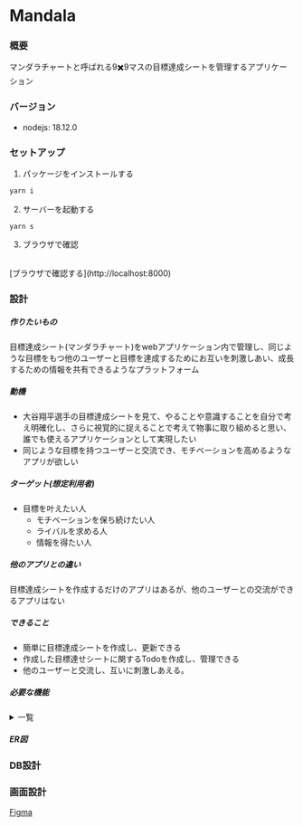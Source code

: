 # Mandala
### 概要
マンダラチャートと呼ばれる9✖️9マスの目標達成シートを管理するアプリケーション

### バージョン
- nodejs: 18.12.0

### セットアップ
1. パッケージをインストールする
```sh
yarn i
```

2. サーバーを起動する
```
yarn s
```

3. ブラウザで確認
<br>
[ブラウザで確認する](http://localhost:8000)




### 設計

##### 作りたいもの
目標達成シート(マンダラチャート)をwebアプリケーション内で管理し、同じような目標をもつ他のユーザーと目標を達成するためにお互いを刺激しあい、成長するための情報を共有できるようなプラットフォーム

##### 動機
- 大谷翔平選手の目標達成シートを見て、やることや意識することを自分で考え明確化し、さらに視覚的に捉えることで考えて物事に取り組めると思い、誰でも使えるアプリケーションとして実現したい
- 同じような目標を持つユーザーと交流でき、モチベーションを高めるようなアプリが欲しい

##### ターゲット(想定利用者)
- 目標を叶えたい人
  - モチベーションを保ち続けたい人
  - ライバルを求める人
  - 情報を得たい人


##### 他のアプリとの違い
目標達成シートを作成するだけのアプリはあるが、他のユーザーとの交流ができるアプリはない

##### できること
- 簡単に目標達成シートを作成し、更新できる
- 作成した目標達せシートに関するTodoを作成し、管理できる
- 他のユーザーと交流し、互いに刺激しあえる。


##### 必要な機能

<details><summary>一覧</summary>

- ユーザー登録
- ユーザー編集
- ユーザー認証
- デモ用のログイン
- ミッション作成、更新
- サブミッション作成、更新
- Todo作成、更新、削除
- Todoのスタッツの表示

portfolio用が終わった後
- Todoにいいね
- フレンドにメッセージを送れる
- フレンドリクエストの送信
- フレンドリクエストの可否
- フレンドの表示
- すべてのユーザーを表示

</details>


##### ER図


### DB設計

### 画面設計
[Figma](https://www.figma.com/file/0AwVZ5iiwdJfh8srhcN6qz/Mandala-app?node-id=0%3A1&t=YGPCdC2IGBWx4Nsa-1)
